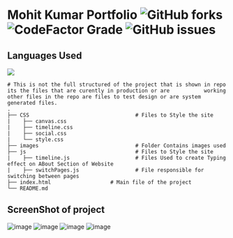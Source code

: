 # Mohit Kumar Portfolio ![GitHub forks](https://img.shields.io/github/forks/m0hit-kumar/m0hit-kumar.github.io?label=Contribute&style=for-the-badge) ![CodeFactor Grade](https://img.shields.io/codefactor/grade/github/m0hit-kumar/m0hit-kumar.github.io?style=for-the-badge) ![GitHub issues](https://img.shields.io/github/issues/m0hit-kumar/m0hit-kumar.github.io?style=for-the-badge)

## Languages Used
![](https://img.shields.io/static/v1?label=HTML&message=V5&color=<COLOR>)

    # This is not the full structured of the project that is shown in repo its the files that are curently in production or are           working other files in the repo are files to test design or are system generated files. 
    .
    ├── CSS                                  # Files to Style the site
    |    ├── canvas.css                     
    |    ├── timeline.css                   
    |    ├── social.css                   
    |    └── style.css                   
    ├── images                               # Folder Contains images used
    ├── js                                   # Files to Style the site
    |    ├── timeline.js                     # Files Used to create Typing effect on ABout Section of Website
    |    ├── switchPages.js                  # File responsible for switching between pages
    ├── index.html                   # Main file of the project 
    └── README.md

## ScreenShot of project

![image](https://user-images.githubusercontent.com/60257288/148896039-81d1589c-2144-4db5-bedb-8eb56a8d8c10.png)
![image](https://user-images.githubusercontent.com/60257288/148896082-d922daff-9ff3-4259-adbc-9bbeb2f1def1.png)
![image](https://user-images.githubusercontent.com/60257288/148896114-9ee84035-0b81-45e0-ac2e-176010ef046a.png)
![image](https://user-images.githubusercontent.com/60257288/148896151-881abd2a-9474-4252-9fd1-65a55d94e604.png)


